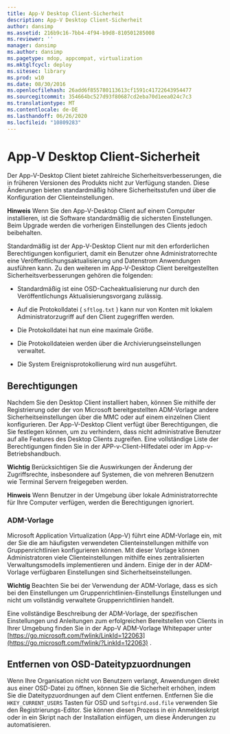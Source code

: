 ```yaml
---
title: App-V Desktop Client-Sicherheit
description: App-V Desktop Client-Sicherheit
author: dansimp
ms.assetid: 216b9c16-7bb4-4f94-b9d8-810501285008
ms.reviewer: ''
manager: dansimp
ms.author: dansimp
ms.pagetype: mdop, appcompat, virtualization
ms.mktglfcycl: deploy
ms.sitesec: library
ms.prod: w10
ms.date: 08/30/2016
ms.openlocfilehash: 26add6f855780113613cf1591c41722643954477
ms.sourcegitcommit: 354664bc527d93f80687cd2eba70d1eea024c7c3
ms.translationtype: MT
ms.contentlocale: de-DE
ms.lasthandoff: 06/26/2020
ms.locfileid: "10809283"
---
```

# App-V Desktop Client-Sicherheit


Der App-V-Desktop Client bietet zahlreiche Sicherheitsverbesserungen, die in früheren Versionen des Produkts nicht zur Verfügung standen. Diese Änderungen bieten standardmäßig höhere Sicherheitsstufen und über die Konfiguration der Clienteinstellungen.

**Hinweis**  Wenn Sie den App-V-Desktop Client auf einem Computer installieren, ist die Software standardmäßig die sichersten Einstellungen. Beim Upgrade werden die vorherigen Einstellungen des Clients jedoch beibehalten.

 

Standardmäßig ist der App-V-Desktop Client nur mit den erforderlichen Berechtigungen konfiguriert, damit ein Benutzer ohne Administratorrechte eine Veröffentlichungsaktualisierung und Datenstrom Anwendungen ausführen kann. Zu den weiteren im App-V-Desktop Client bereitgestellten Sicherheitsverbesserungen gehören die folgenden:

-   Standardmäßig ist eine OSD-Cacheaktualisierung nur durch den Veröffentlichungs Aktualisierungsvorgang zulässig.

-   Auf die Protokolldatei ( `sftlog.txt` ) kann nur von Konten mit lokalem Administratorzugriff auf den Client zugegriffen werden.

-   Die Protokolldatei hat nun eine maximale Größe.

-   Die Protokolldateien werden über die Archivierungseinstellungen verwaltet.

-   Die System Ereignisprotokollierung wird nun ausgeführt.

## Berechtigungen


Nachdem Sie den Desktop Client installiert haben, können Sie mithilfe der Registrierung oder der von Microsoft bereitgestellten ADM-Vorlage andere Sicherheitseinstellungen über die MMC oder auf einem einzelnen Client konfigurieren. Der App-V-Desktop Client verfügt über Berechtigungen, die Sie festlegen können, um zu verhindern, dass nicht administrative Benutzer auf alle Features des Desktop Clients zugreifen. Eine vollständige Liste der Berechtigungen finden Sie in der APP-v-Client-Hilfedatei oder im App-v-Betriebshandbuch.

**Wichtig**  Berücksichtigen Sie die Auswirkungen der Änderung der Zugriffsrechte, insbesondere auf Systemen, die von mehreren Benutzern wie Terminal Servern freigegeben werden.

 

**Hinweis**  Wenn Benutzer in der Umgebung über lokale Administratorrechte für Ihre Computer verfügen, werden die Berechtigungen ignoriert.

 

### ADM-Vorlage

Microsoft Application Virtualization (App-V) führt eine ADM-Vorlage ein, mit der Sie die am häufigsten verwendeten Clienteinstellungen mithilfe von Gruppenrichtlinien konfigurieren können. Mit dieser Vorlage können Administratoren viele Clienteinstellungen mithilfe eines zentralisierten Verwaltungsmodells implementieren und ändern. Einige der in der ADM-Vorlage verfügbaren Einstellungen sind Sicherheitseinstellungen.

**Wichtig**  Beachten Sie bei der Verwendung der ADM-Vorlage, dass es sich bei den Einstellungen um Gruppenrichtlinien-Einstellungs Einstellungen und nicht um vollständig verwaltete Gruppenrichtlinien handelt.

 

Eine vollständige Beschreibung der ADM-Vorlage, der spezifischen Einstellungen und Anleitungen zum erfolgreichen Bereitstellen von Clients in Ihrer Umgebung finden Sie in der App-V ADM-Vorlage Whitepaper unter [https://go.microsoft.com/fwlink/LinkId=122063](https://go.microsoft.com/fwlink/?LinkId=122063) .

## Entfernen von OSD-Dateitypzuordnungen


Wenn Ihre Organisation nicht von Benutzern verlangt, Anwendungen direkt aus einer OSD-Datei zu öffnen, können Sie die Sicherheit erhöhen, indem Sie die Dateitypzuordnungen auf dem Client entfernen. Entfernen Sie die `HKEY_CURRENT_USERS` Tasten für OSD und `Softgird.osd.file` verwenden Sie den Registrierungs-Editor. Sie können diesen Prozess in ein Anmeldeskript oder in ein Skript nach der Installation einfügen, um diese Änderungen zu automatisieren.

 

 





